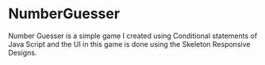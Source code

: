 # NumberGuesser
Number Guesser is a simple game I created using Conditional statements of Java Script and the UI in this game is done using the Skeleton Responsive Designs.
